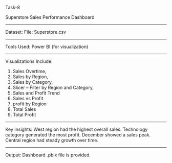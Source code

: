 Task-8

Superstore Sales Performance Dashboard

---

Dataset:
 File: Superstore.csv
 
---

Tools Used:
 Power BI (for visualization)
 
---

Visualizations Include:
1. Sales Overtime,
2. Sales by Region,
3. Sales by Category,
4. Slicer – Filter by Region and Category,
5. Sales and Profit Trend
6. Sales vs Profit
7. profit by Region
8. Total Sales
9. Total Profit

---

Key Insights:
 West region had the highest overall sales.
 Technology category generated the most profit.
 December showed a sales peak.
 Central region had steady growth over time.

---

Output:
 Dashboard .pbix file is provided.
